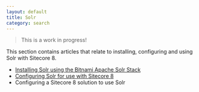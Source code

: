 ```yaml
---
layout: default
title: Solr
category: search
---
```


> This is a work in progress!

This section contains articles that relate to installing, configuring and using Solr with Sitecore 8.

 * [Installing Solr using the Bitnami Apache Solr Stack](installing-solr-using-the-bitnami-apache-solr-stack/)
 * [Configuring Solr for use with Sitecore 8](Configuring-Solr-for-use-with-Sitecore-8/)
 * Configuring a Sitecore 8 solution to use Solr
